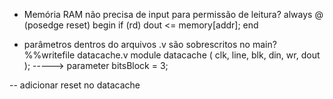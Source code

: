 - Memória RAM não precisa de input para permissão de leitura?
always @ (posedge reset)
  begin
  	if (rd)
  		dout <= memory[addr];
  	end
  	
- parâmetros dentros do arquivos .v são sobrescritos no main?
%%writefile datacache.v
module datacache ( clk, line, blk, din, wr, dout );
-----> parameter bitsBlock = 3;

-- adicionar reset no datacache
